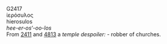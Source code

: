<body>
  <p>G2417<br>  ἱερόσυλος  <br> hierosulos  <br><i>hee-er-os‘-oo-los </i><br>From <a href="g2411.htm">2411</a> and <a href="g4813.htm">4813</a>  a <i>temple</i> <i>despoiler:</i> - robber of churches.<br></p>
 </body>